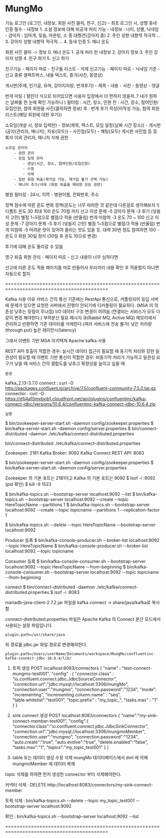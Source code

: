 # MungMo

기능
로그인 (로그인, 내정보, 회원 사진 클릭, 친구, 신고)
    - 최초 로그인 시, 성향 동네인증 필수
    - 내정보
        1. 소셜
            정보에 대해 비공개 처리 가능
            - 내정보 : 나이, 성별, 닉네임
            - 강아지 : 입마개, 짖음, 마운팅, 소 중 대형견(강아지 종)
        2. 주인 성향
            내향적 적극적 ...
        3. 강아지 성향
            내향적 적극적 ...
        4. 동네 인증
        5. 매너 온도

회원 사진 클릭 -> 정보
    0. 매너 온도
    1. 공개 처리 한 내정보
    2. 강아지 정보
    3. 주인 강아지 성향
    4. 친구 하기
    5. 신고 하기

친구기능
    - 페이지 따로
    - 친구들 리스트
    - 삭제
신고기능
    - 페이지 따로
    - 닉네임 기준
    - 신고 종류 셀렉트박스, 내용 텍스트, 증거(사진, 동영상)

게시판(주제, 인기글, 유머, 강아지자랑, 번개후기)
    - 제목
    - 내용
    - 사진
    - 동영상
    - 댓글

번개 미팅 ( 캘린더 식으로 되어있으면 사용자 입장에서 더 편하지 않을까..? 내가 원하는 날짜를 한 눈에 확인 가능하니 )
    필터링 : 시간, 장소, 인원
    전 : 시간, 장소, 참여인원/모집인원, 참여 회원들 사진(클릭하면 정보)
    후 : 번개 후기 작성(미작성 가능, 참여 회원 리스트{해당 회원에 대한 후기})

소모임(개설 시, 정보 입력만)
    - 정보(제목, 텍스트, 모임 일정{날짜 시간 장소})
    - 게시판(공지{관리자, 매니저}, 자유{모두})
    - 사진첩{모두}
    - 채팅{모두}
        게시판 사진첩 등 등록자 이외 관리자, 매니저 삭제 권한

    소모임 관리자
        - 권한 관리
        - 모임 일정 관리
            - 생성(시간, 장소, 참여인원/모집인원)
            - 수정
            - 삭제
        - 일반 회원 퇴출(재가입 가능, 재가입 불가 선택 가능)
        - 매니저 추가/삭제 (회원 퇴출을 제외한 모든 권한)

병원
    필터링 : 24시, 지역
    - 병원이름, 전화번호, 주소



정책
점수에 따른 온도 변화 정책(온도는 너무 따라한 것 같은데 다른걸로 생각해보자 !)
    디폴트 온도 30 최대 100
    온도 70점 까지
        신고
        이성 문제 -5
        강아지 문제 -3
        후기 (넣을지 고민) 별점 1~5점으로 별점/2 적용 (반올림)
        번개 미참여 -3
    온도 70 ~ 100
        신고
        이성 문제 -7
        강아지 문제 -5
        후기 (넣을지 고민) 별점 1~5점으로 별점/3 적용 (반올림)
        번개 미참여 -5
    어려운 맛이 있어야 올리는 맛도 있을 듯. 대략 30번 정도 참여하면 100
    - 온도 0 회원 30일 정지 (30일 후 온도 10으로 변경)

후기에 대해 온도 올라갈 수 있음

영구 퇴출 회원 관리
    - 페이지 따로
    - 신고 내용이 너무 심하다면

신고에 따른 온도 적용
    페이지를 따로 만들어서 우리끼리 내용 확인 후 적용할지
    아니면 자동으로 할지

==========================================================================================

Kafka 사용 이유
서비스 간의 통신
기존에는 RestApi 통신으로, 커플링되어 응답 서버에 문제가 있으면 요청한 서버에서 진행이 안되기에 디커플링이 필요하다.
    (MSA 의 의존성 낮추는 장점이 무너짐)
I/O 데이터 구조 변경이 어려움
    (연결되는 서비스가 모두 다 같이 변경 해야한다.)
부하분산 필요
메시지 큐(Rabbit MQ, Active MQ)
    메모리에서 관리하고 반환하면 기존 데이터를 삭제한다.(여러 서비스에 전송 불가)
    낮은 처리량(through put)
    높은 레이턴시(latency)

그래서 이벤트 기반 MSA 아키텍쳐 Apache kafka 사용

REST API 호출이 적합한 경우:
    실시간 데이터 접근이 필요할 때
    동기적 처리와 강한 일관성이 필요할 때
이벤트 기반 통신이 적합한 경우:
    비동기적 처리가 가능하고 일관성 요구가 낮을 때
    서비스 간의 결합도를 낮추고 확장성을 높이고 싶을 때





    환경
kafka_2.13-3.7.0
connect : curl -O http://packages.confluent.io/archive/7.5/confluent-community-7.5.0.tar.gz
connector : curl -O https://d1i4a15mxbxib1.cloudfront.net/api/plugins/confluentinc/kafka-connect-jdbc/versions/10.6.4/confluentinc-kafka-connect-jdbc-10.6.4.zip

    실행
$ bin/zookeeper-server-start.sh -daemon config/zookeeper.properties
$ bin/kafka-server-start.sh -daemon config/server.properties
$ bin/connect-distributed -daemon ./etc/kafka/connect-distributed.properties

bin/connect-distributed ./etc/kafka/connect-distributed.properties

Zookeeper: 2181
Kafka Broker: 9092
Kafka Connect REST API: 8083




$ bin/zookeeper-server-start.sh -daemon config/zookeeper.properties
$ bin/kafka-server-start.sh -daemon config/server.properties

Zookeeper 의 기본 포트는 2181이고 Kafka 의 기본 포트는 9092
$ lsof -i :9092     (pid 확인)
$ kill -9 1523

$ bin/kafka-topics.sh --bootstrap-server localhost:9092 --list
$ bin/kafka-topics.sh --bootstrap-server localhost:9092 --create --topic HereTopicName --partitions 1
$ bin/kafka-topics.sh --bootstrap-server localhost:9092 --create --topic topicname --partitions 1 --replication-factor 1

$ bin/kafka-topics.sh --delete --topic HereTopicName --bootstrap-server localhost:9092

Producer 등록
$ bin/kafka-console-producer.sh --broker-list localhost:9092 --topic HereTopicName
$ bin/kafka-console-producer.sh --broker-list localhost:9092 --topic topicname

Consumer 등록
$ bin/kafka-console-consumer.sh --bootstrap-server localhost:9092 --topic HereTopicName --from-beginning
$ bin/kafka-console-consumer.sh --bootstrap-server localhost:9092 --topic topicname --from-beginning




connect
$ bin/connect-distributed -daemon ./etc/kafka/connect-distributed.properties
$ lsof -i :8083

mariadb-java-client-2.7.2.jar 파일을 kafka connect → share/java/kafka로 복사함

connect-distributed.properties 파일은 Apache Kafka 의 Connect 분산 모드에서 사용되는 설정 파일입니다.
```properties
plugin.path=/usr/share/java
```
위 경로를 jdbc.jar 파일 경로로 변경해야한다.
```properties
plugin.path=/Users/userName/Documents/workspace/MungMo/confluentinc-kafka-connect-jdbc-10.6.4/lib/
```



1. 토픽 생성
POST localhost:8083/connectors
{
"name" : "test-connect-mungmo-test001",
"config" : {
"connector.class" : "io.confluent.connect.jdbc.JdbcSourceConnector",
"connection.url":"jdbc:mysql://localhost:3306/mungMo",
"connection.user":"mungmo",
"connection.password":"1234",
"mode": "incrementing",
"incrementing.column.name" : "seq",
"table.whitelist":"test001",
"topic.prefix" : "my_topic_",
"tasks.max" : "1"
}
}

2. sink connect 생성
POST localhost:8083/connectors
{
"name":"my-sink-connect-member-test001",
"config":{
"connector.class":"io.confluent.connect.jdbc.JdbcSinkConnector",
"connection.url":"jdbc:mysql://localhost:3306/mungmoMember",
"connection.user":"mungmo",
"connection.password":"1234",
"auto.create":"true",
"auto.evolve":"true",
"delete.enabled":"false",
"tasks.max":"1",
"topics":"my_topic_test001"
}
}

3. table 또는 데이터 생성 수정 삭제
mungMo 데이터베이스에서 dml 에 의해 mungmoMember 에 데이터 복제



topic 삭제를 하여면 먼저 생성한 connector 부터 삭제해야한다.

커넥터 삭제 : DELETE http://localhost:8083/connectors/my-sink-connect-member

토픽 삭제 : bin/kafka-topics.sh --delete --topic my_topic_test001 --bootstrap-server localhost:9092

확인 : bin/kafka-topics.sh --bootstrap-server localhost:9092 --list






==========================================================================================









































